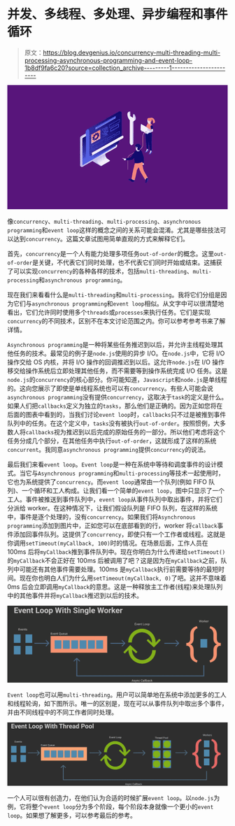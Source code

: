 # 并发、多线程、多处理、异步编程和事件循环

> 原文：<https://blog.devgenius.io/concurrency-multi-threading-multi-processing-asynchronous-programming-and-event-loop-1b8df9fa6c20?source=collection_archive---------1----------------------->

![](img/4505e530165b6326ad4463f107a1ce5a.png)

像`concurrency`、`multi-threading`、`multi-processing`、`asynchronous programming`和`event loop`这样的概念之间的关系可能会混淆。尤其是哪些技法可以达到`concurrency`。这篇文章试图用简单直观的方式来解释它们。

首先，`concurrency`是一个人有能力处理多项任务`out-of-order`的概念。这里`out-of-order`是关键，不代表它们同时处理，也不代表它们同时开始或结束。这捕获了可以实现`concurrency`的各种各样的技术，包括`multi-threading`、`multi-processing`和`asynchronous programming`。

现在我们来看看什么是`multi-threading`和`multi-processing`。我将它们分组是因为它们与`asynchronous programming`和`event loop`相似。从文字中可以很清楚地看出，它们允许同时使用多个`threads`或`processes`来执行任务。它们是实现`concurrency`的不同技术，区别不在本文讨论范围之内。你可以参考参考书来了解详情。

`Asynchronous programming`是一种将某些任务推迟到以后，并允许主线程处理其他任务的技术。最常见的例子是`node.js`使用的异步 I/O。在`node.js`中，它将 I/O 操作交给 OS 内核，并将 I/O 操作的回调推迟到以后。这允许`node.js`在 I/O 操作移交给操作系统后立即处理其他任务，而不需要等到操作系统完成 I/O 任务。这是`node.js`的`concurrency`的核心部分。你可能知道，`Javascript`和`node.js`是单线程的。这向您展示了即使是单线程系统也可以有`concurrency`。有些人可能会说`asynchronous programming`没有提供`concurrency`，这取决于`task`的定义是什么。如果人们把`callbacks`定义为独立的`tasks`，那么他们是正确的。因为正如您将在后面的图表中看到的，当我们讨论`event loop`时，`callbacks`只不过是被推到事件队列中的任务。在这个定义中，`tasks`没有被执行`out-of-order`。按照惯例，大多数人将`callbacks`视为推迟到以后完成的原始任务的一部分。所以他们考虑将这个任务分成几个部分，在其他任务中执行`out-of-order`，这就形成了这样的系统`concurrent`。我同意`asynchronous programming`提供`concurrency`的说法。

最后我们来看`event loop`。`Event loop`是一种在系统中等待和调度事件的设计模式。当它与`Asynchronous programming`和`multi-processing`等技术一起使用时，它也为系统提供了`concurrency`。而`event loop`通常由一个队列(例如 FIFO 队列)、一个循环和工人构成。让我们看一个简单的`event loop`，图中只显示了一个工人。事件被推送到事件队列中，`event loop`从事件队列中取出事件，并将它们分派给 worker。在这种情况下，让我们假设队列是 FIFO 队列，在这样的系统中，事件是逐个处理的，没有`concurrency`。如果我们将`Asynchronous programming`添加到图片中，正如您可以在底部看到的行，worker 将`callback`事件添加回事件队列。这提供了`concurrency`，即使只有一个工作者或线程。这就是你调用`setTimeout(myCallback, 100)`时的情况。在场景后面，工作人员在 100ms 后将`myCallback`推到事件队列中。现在你明白为什么传递给`setTimeout()`的`myCallback`不会正好在 100ms 后被调用了吧？这是因为在`myCallback`之前，队列中可能还有其他事件需要处理。100ms 是`myCallback`执行前需要等待的最短时间。现在你也明白人们为什么用`setTimeout(myCallback, 0)`了吧。这并不意味着 0ms 后会立即调用`myCallback`的意思。这是一种释放主工作者(线程)来处理队列中的其他事件并将`myCallback`推迟到以后的技术。

![](img/fcd76bd16a81121d6809ed9b31249ee2.png)

`Event loop`也可以用`multi-threading`。用户可以简单地在系统中添加更多的工人和线程轮询，如下图所示。唯一的区别是，现在可以从事件队列中取出多个事件，并由不同线程中的不同工作者同时处理。

![](img/b586d87a9454ef05ce452be831c0eebf.png)

一个人可以很有创造力，在他们认为合适的时候扩展`event loop`。以`node.js`为例，它将整个`event loop`分为多个阶段，每个阶段本身就像一个更小的`event loop`。如果想了解更多，可以参考最后的参考。